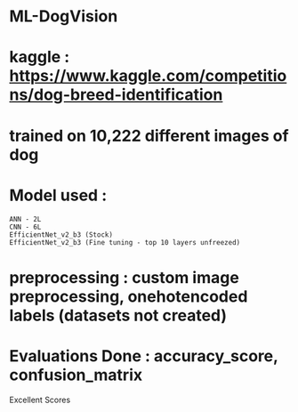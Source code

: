 # ML-DogVision

# kaggle : https://www.kaggle.com/competitions/dog-breed-identification

# trained on 10,222 different images of dog

# Model used : 

    ANN - 2L 
    CNN - 6L
    EfficientNet_v2_b3 (Stock)
    EfficientNet_v2_b3 (Fine tuning - top 10 layers unfreezed)
    

# preprocessing : custom image preprocessing, onehotencoded labels (datasets not created)

# Evaluations Done : accuracy_score, confusion_matrix

Excellent Scores
